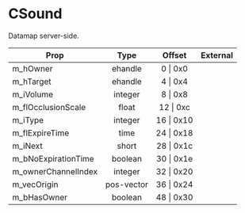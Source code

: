 # CSound
Datamap server-side.

|Prop|Type|Offset|External|
|---|:-:|:-:|--:|
|m_hOwner|ehandle|0 \| 0x0||
|m_hTarget|ehandle|4 \| 0x4||
|m_iVolume|integer|8 \| 0x8||
|m_flOcclusionScale|float|12 \| 0xc||
|m_iType|integer|16 \| 0x10||
|m_flExpireTime|time|24 \| 0x18||
|m_iNext|short|28 \| 0x1c||
|m_bNoExpirationTime|boolean|30 \| 0x1e||
|m_ownerChannelIndex|integer|32 \| 0x20||
|m_vecOrigin|pos-vector|36 \| 0x24||
|m_bHasOwner|boolean|48 \| 0x30||
